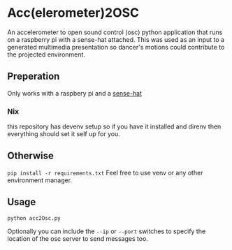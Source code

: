 # Acc(elerometer)2OSC
An accelerometer to open sound control (osc) python application that runs on a raspberry pi with a sense-hat attached. This was used as an input to a generated multimedia presentation so dancer's motions could contribute to the projected environment.

## Preperation
Only works with a raspbery pi and a [sense-hat](https://www.adafruit.com/product/2738?src=raspberrypi)

### Nix
this repository has devenv setup so if you have it installed and direnv then everything should set it self up for you.

## Otherwise
`pip install -r requirements.txt`
Feel free to use venv or any other environment manager.

## Usage
`python acc2Osc.py`

Optionally you can include the `--ip` or `--port` switches to specify the location of the osc server to send messages too.
